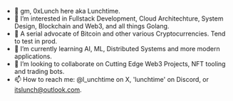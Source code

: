 - 🫡 gm, 0xLunch here aka Lunchtime.
- 👀 I’m interested in Fullstack Development, Cloud Architechture, System Design, Blockchain and Web3, and all things Golang.
- 🤝 A serial advocate of Bitcoin and other various Cryptocurrencies. Tend to test in prod.
- 🌱 I’m currently learning AI, ML, Distributed Systems and more modern applications.
- 💞️ I’m looking to collaborate on Cutting Edge Web3 Projects, NFT tooling and trading bots.
- 📫 How to reach me: @l_unchtime on X, 'lunchtime' on Discord, or itslunch@outlook.com.
